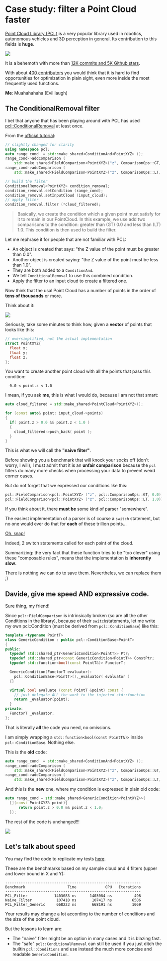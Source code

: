 # Case study: filter a Point Cloud faster

[Point Cloud Library (PCL)](https://pointclouds.org/) is a very popular
library used in robotics, autonomous vehicles and 3D perception in general. 
Its contribution to this fields is **huge**.

![](img/pcl.jpg)

It is a behemoth with more than [12K commits and 5K Github stars](https://github.com/PointCloudLibrary/pcl).

With about [400 contributors](https://github.com/PointCloudLibrary/pcl/graphs/contributors)
you would think that it is hard to find opportunities for optimization
in plain sight, even more inside the most frequently used functions.

**Me**: Muahahahaha (Evil laugh)

## The ConditionalRemoval filter

I bet that anyone that has been playing around with PCL has used 
[pcl::ConditionalRemoval](https://pcl-tutorials.readthedocs.io/en/latest/remove_outliers.html) at least once.

From the [official tutorial](https://pcl-tutorials.readthedocs.io/en/latest/remove_outliers.html):

```C++
// slightly changed for clarity
using namespace pcl;
auto range_cond  = std::make_shared<ConditionAnd<PointXYZ> ();
range_cond->addComparison ( 
    std::make_shared<FieldComparison<PointXYZ>("z", ComparisonOps::GT, 0.0));
range_cond->addComparison (
    std::make_shared<FieldComparison<PointXYZ>("z", ComparisonOps::LT, 1.0)));

// build the filter
ConditionalRemoval<PointXYZ> condition_removal;
condition_removal.setCondition (range_cond);
condition_removal.setInputCloud (input_cloud);
// apply filter
condition_removal.filter (*cloud_filtered);
```

> Basically, we create the condition which a given point must satisfy for it to remain in our PointCloud. 
> In this example, we use add two comparisons to the condition: greater than (GT) 0.0 and less than (LT) 1.0. 
> This condition is then used to build the filter.

Let me rephrase it for people that are not familiar with PCL:

- An object is created that says: "the Z value of the point must be greater than 0.0".
- Another object is created saying: "the Z value of the point must be less than 1.0".
- They are both added to a `ConditionAnd`.
- We tell `ConditionalRemoval` to use this combined condition.
- Apply the filter to an input cloud to create a filtered one.

Now think that the usal Point Cloud has a number of points in the order of 
**tens of thousands** or more.
 
 Think about it:
 
![](img/think_about_it.jpg)

Seriously, take some minutes to think how, given a **vector** of points that looks like this:

```C++
// oversimplified, not the actual implementation
struct PointXYZ{
  float x;
  float y;
  float z; 
};
```

You want to create another point cloud with all the points that pass this condition:

      0.0 < point.z < 1.0
      
I mean, if you ask **me**, this is what I would do, because I am not that smart:

```C++
auto cloud_filtered = std::make_shared<PointCloud<PointXYZ>();

for (const auto& point: input_cloud->points) 
{
  if( point.z > 0.0 && point.z < 1.0 )
  {
    cloud_filtered->push_back( point );
  }
}
``` 
This is what we will call the **"naive filter"**.

Before showing you a benchmark that will knock your socks off (don't worry, I will),
I must admit that it is an **unfair comparison** because the `pcl` filters
do many more checks when processing your data to prevent weird corner cases.


But do not forget that we expressed our conditions like this:

```C++
pcl::FieldComparison<pcl::PointXYZ> ("z", pcl::ComparisonOps::GT, 0.0)));
pcl::FieldComparison<pcl::PointXYZ> ("z", pcl::ComparisonOps::LT, 1.0)));
```

If you think about it, there **must be** some kind of parser "somewhere".

The easiest implementation of a parser is of course a `switch`
statement, but no one would ever do that for **each** of these trillion points...

[Oh, snap!](https://github.com/PointCloudLibrary/pcl/blob/pcl-1.11.0/filters/include/pcl/filters/impl/conditional_removal.hpp#L98-L127)

Indeed, 2 switch statements called for each point of the cloud.

Summarizing: the very fact that these function tries to be "too clever"
using these "composable rules", means that the implementation is **inherently slow**.

There is nothing we can do to save them. Nevertheles, we can replace them ;)

## Davide, give me speed AND expressive code.

Sure thing, my friend!

Since `pcl::FieldComparison` is intrinsically broken (so are all the other Conditions in the library), 
because of their `switch`statements, let me write my own pcl::Condition (must be derived from `pcl::ConditionBase`) like this:

```C++
template <typename PointT>
class GenericCondition : public pcl::ConditionBase<PointT>
{
public:
  typedef std::shared_ptr<GenericCondition<PointT>> Ptr;
  typedef std::shared_ptr<const GenericCondition<PointT>> ConstPtr;
  typedef std::function<bool(const PointT&)> FunctorT;

  GenericCondition(FunctorT evaluator): 
    pcl::ConditionBase<PointT>(),_evaluator( evaluator ) 
  {}

  virtual bool evaluate (const PointT &point) const {
    // just delegate ALL the work to the injected std::function
    return _evaluator(point);
  }
private:
  FunctorT _evaluator;
};
```

That is literally **all** the code you need, no omissions.

I am simply wrapping a `std::function<bool(const PointT&)>` inside  `pcl::ConditionBase`. Nothing else.
 
This is the **old** code:


```C++
auto range_cond  = std::make_shared<ConditionAnd<PointXYZ> ();
range_cond->addComparison ( 
    std::make_shared<FieldComparison<PointXYZ>("z", ComparisonOps::GT, 0.0));
range_cond->addComparison (
    std::make_shared<FieldComparison<PointXYZ>("z", ComparisonOps::LT, 1.0)));
```

And this is the **new** one, where my condition is expressed in plain old code:

```C++   
auto range_cond = std::make_shared<GenericCondition<PointXYZ>>(
  [](const PointXYZ& point){ 
      return point.z > 0.0 && point.z < 1.0; 
  });
```

The rest of the code is unchanged!!!

![](img/beautiful.jpg)

## Let's talk about speed

You may find the code to replicate my tests [here](https://github.com/facontidavide/CPP_Optimizations_Diary/tree/master/cpp/pcl_conditional_removal.cpp).

These are the benchmarks based on my sample cloud and 4 filters (upper and lower bound in X and Y):

```
-------------------------------------------------------------
Benchmark                   Time             CPU   Iterations
-------------------------------------------------------------
PCL_Filter            1403083 ns      1403084 ns          498
Naive_Filter           107418 ns       107417 ns         6586
PCL_Filter_Generic     668223 ns       668191 ns         1069
```
Your results may change a lot according to the number of conditions and the size of the point cloud.

But the lessons to learn are:

- The "naive" filter might be an option in many cases and it is blazing fast.
- The "safe" `pcl::ConditionalRemoval` can still be used if you just ditch the builtin `pcl::Conditions` and use instead the much more concise and readable `GenericCondition`.

